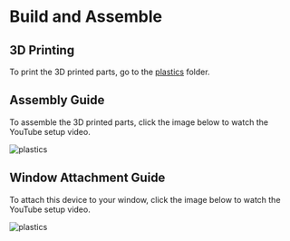 # Build and Assemble

## 3D Printing
To print the 3D printed parts, go to the [plastics](/hardware//Plastics) folder.

## Assembly Guide
To assemble the 3D printed parts, click the image below to watch the YouTube setup video.

![plastics](/plastics)
 
## Window Attachment Guide
To attach this device to your window, click the image below to watch the YouTube setup video.

![plastics](/plastics)
